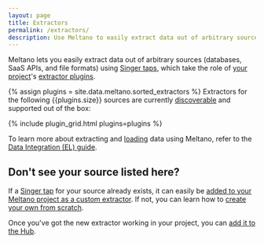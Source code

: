 ```yaml
---
layout: page
title: Extractors
permalink: /extractors/
description: Use Meltano to easily extract data out of arbitrary sources (databases, SaaS APIs, and file formats) using Singer taps.
---
```


Meltano lets you easily extract data out of arbitrary sources (databases, SaaS APIs, and file formats) using [Singer taps](/singer/taps/), which take the role of [your project](https://meltano.com/docs/project.html)'s [extractor plugins](https://meltano.com/docs/plugins.html#extractors).

{% assign plugins = site.data.meltano.sorted_extractors %}
Extractors for the following {{plugins.size}} sources are currently [discoverable](https://meltano.com/docs/plugins.html#discoverable-plugins) and supported out of the box:

{% include plugin_grid.html plugins=plugins %}

To learn more about extracting and [loading](/loaders/) data using Meltano, refer to the [Data Integration (EL) guide](https://meltano.com/docs/integration.html).

## Don't see your source listed here?

If a [Singer tap](/singer/taps/) for your source already exists,
it can easily be [added to your Meltano project as a custom extractor](https://meltano.com/docs/plugin-management.html#custom-plugins).
If not, you can learn how to [create your own from scratch](https://meltano.com/tutorials/create-a-custom-extractor.html).

Once you've got the new extractor working in your project, you can
[add it to the Hub](https://gitlab.com/meltano/hub/-/tree/main/_data/taps).
